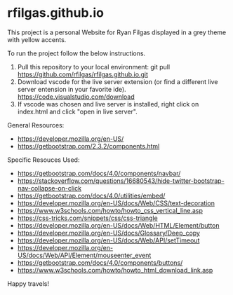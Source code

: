 # rfilgas.github.io

This project is a personal Website for Ryan Filgas displayed in a grey theme with yellow accents.

To run the project follow the below instructions.

1. Pull this repository to your local environment: git pull https://github.com/rfilgas/rfilgas.github.io.git
2. Download vscode for the live server extension (or find a different live server entension in your favorite ide). https://code.visualstudio.com/download
3. If vscode was chosen and live server is installed, right click on index.html and click "open in live server".

General Resources:

- https://developer.mozilla.org/en-US/
- https://getbootstrap.com/2.3.2/components.html

Specific Resouces Used:

- https://getbootstrap.com/docs/4.0/components/navbar/
- https://stackoverflow.com/questions/16680543/hide-twitter-bootstrap-nav-collapse-on-click
- https://getbootstrap.com/docs/4.0/utilities/embed/
- https://developer.mozilla.org/en-US/docs/Web/CSS/text-decoration
- https://www.w3schools.com/howto/howto_css_vertical_line.asp
- https://css-tricks.com/snippets/css/css-triangle
- https://developer.mozilla.org/en-US/docs/Web/HTML/Element/button
- https://developer.mozilla.org/en-US/docs/Glossary/Deep_copy
- https://developer.mozilla.org/en-US/docs/Web/API/setTimeout
- https://developer.mozilla.org/en-US/docs/Web/API/Element/mouseenter_event
- https://getbootstrap.com/docs/4.0/components/buttons/
- https://www.w3schools.com/howto/howto_html_download_link.asp

Happy travels!
